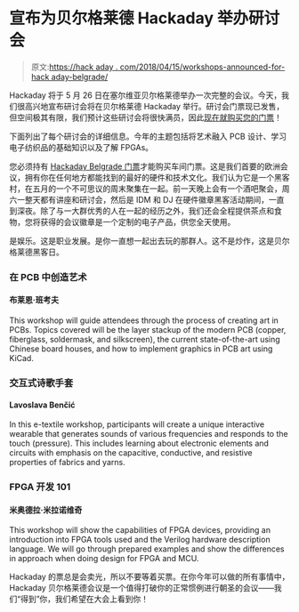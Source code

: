 # 宣布为贝尔格莱德 Hackaday 举办研讨会

> 原文:[https://hack aday . com/2018/04/15/workshops-announced-for-hack aday-belgrade/](https://hackaday.com/2018/04/15/workshops-announced-for-hackaday-belgrade/)

Hackaday 将于 5 月 26 日在塞尔维亚贝尔格莱德举办一次完整的会议。今天，我们很高兴地宣布研讨会将在贝尔格莱德 Hackaday 举行。研讨会门票现已发售，但空间极其有限，我们预计这些研讨会将很快满员，因此[现在就购买您的门票](https://www.eventbrite.com/e/hackaday-belgrade-2018-tickets-42286732756)！

下面列出了每个研讨会的详细信息。今年的主题包括将艺术融入 PCB 设计、学习电子纺织品的基础知识以及了解 FPGAs。

您必须持有 [Hackaday Belgrade 门票](https://www.eventbrite.com/e/hackaday-belgrade-2018-tickets-42286732756)才能购买车间门票。这是我们首要的欧洲会议，拥有你在任何地方都能找到的最好的硬件和技术文化。我们认为它是一个黑客村，在五月的一个不可思议的周末聚集在一起。前一天晚上会有一个酒吧聚会，周六一整天都有讲座和研讨会，然后是 IDM 和 DJ 在硬件徽章黑客活动期间，一直到深夜。除了与一大群优秀的人在一起的经历之外，我们还会全程提供茶点和食物，您将获得的会议徽章是一个定制的电子产品，供您全天使用。

是娱乐。这是职业发展。是你一直想一起出去玩的那群人。这不是炒作，这是贝尔格莱德黑客日。

### 在 PCB 中创造艺术

#### 布莱恩·班考夫

This workshop will guide attendees through the process of creating art in PCBs. Topics covered will be the layer stackup of the modern PCB (copper, fiberglass, soldermask, and silkscreen), the current state-of-the-art using Chinese board houses, and how to implement graphics in PCB art using KiCad.

### 交互式诗歌手套

#### Lavoslava Benčić

In this e-textile workshop, participants will create a unique interactive wearable that generates sounds of various frequencies and responds to the touch (pressure). This includes learning about electronic elements and circuits with emphasis on the capacitive, conductive, and resistive properties of fabrics and yarns.

### FPGA 开发 101

#### 米奥德拉·米拉诺维奇

This workshop will show the capabilities of FPGA devices, providing an introduction into FPGA tools used and the Verilog hardware description language. We will go through prepared examples and show the differences in approach when doing design for FPGA and MCU.

Hackaday 的票总是会卖光，所以不要等着买票。在你今年可以做的所有事情中，Hackaday 贝尔格莱德会议是一个值得打破你的正常惯例进行朝圣的会议——我们“得到”你，我们希望在大会上看到你！